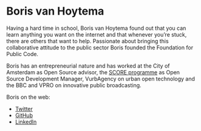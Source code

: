 # Boris van Hoytema

Having a hard time in school, Boris van Hoytema found out that you can learn anything you want on the internet and that whenever you’re stuck, there are others that want to help. Passionate about bringing this collaborative attitude to the public sector Boris founded the Foundation for Public Code.

Boris has an entrepreneurial nature and has worked at the City of Amsterdam as Open Source advisor, the [SCORE programme](https://northsearegion.eu/score) as Open Source Development Manager, VurbAgency on urban open technology and the BBC and VPRO on innovative public broadcasting.

Boris on the web:

* [Twitter](https://twitter.com/bvhme)
* [GitHub](https://github.com/bvhme)
* [LinkedIn](https://www.linkedin.com/in/borisvanhoytema)
